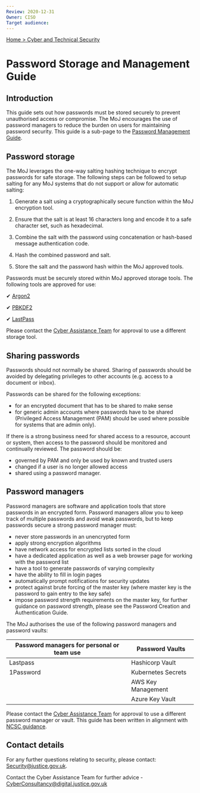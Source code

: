 ```yaml
---
Review: 2020-12-31
Owner: CISO
Target audience:
---
```


[Home > Cyber and Technical Security](home-security-policies-guides.md)

# Password Storage and Management Guide

## Introduction

This guide sets out how passwords must be stored securely to prevent unauthorised access or compromise. The MoJ encourages the use of password managers to reduce the burden on users for maintaining password security. This guide is a sub-page to the [Password Management Guide](password-management-guide.md).

## Password storage

The MoJ leverages the one-way salting hashing technique to encrypt passwords for safe storage. The following steps can be followed to setup salting for any MoJ systems that do not support or allow for automatic salting:

1. Generate a salt using a cryptographically secure function within the MoJ encryption tool.

2. Ensure that the salt is at least 16 characters long and encode it to a safe character set, such as hexadecimal.

3. Combine the salt with the password using concatenation or hash-based message authentication code.

4. Hash the combined password and salt.

5. Store the salt and the password hash within the MoJ approved tools.

Passwords must be securely stored within MoJ approved storage tools. The following tools are approved for use:

✔ [Argon2](https://en.wikipedia.org/wiki/Argon2)

✔ [PBKDF2](https://en.wikipedia.org/wiki/PBKDF2)

✔ [LastPass](https://ministryofjustice.github.io/security-guidance/guides/using-lastpass/#using-lastpass-enterprise)

Please contact the [Cyber Assistance Team](mailto:CyberConsultancy@digital.justice.gov.uk) for approval to use a different storage tool.

## Sharing passwords

Passwords should not normally be shared. Sharing of passwords should be avoided by delegating privileges to other accounts (e.g. access to a document or inbox).

Passwords can be shared for the following exceptions:

- for an encrypted document that has to be shared to make sense
- for generic admin accounts where passwords have to be shared (Privileged Access Management (PAM) should be used where possible for systems that are admin only).

If there is a strong business need for shared access to a resource, account or system, then access to the password should be monitored and continually reviewed. The password should be:

- governed by PAM and only be used by known and trusted users
- changed if a user is no longer allowed access
- shared using a password manager.

## Password managers

Password managers are software and application tools that store passwords in an encrypted form. Password managers allow you to keep track of multiple passwords and avoid weak passwords, but to keep passwords secure a strong password manager must:

- never store passwords in an unencrypted form
- apply strong encryption algorithms
- have network access for encrypted lists sorted in the cloud
- have a dedicated application as well as a web browser page for working with the password list
- have a tool to generate passwords of varying complexity
- have the ability to fill in login pages
- automatically prompt notifications for security updates
- protect against brute forcing of the master key (where master key is the password to gain entry to the key safe)
- impose password strength requirements on the master key, for further guidance on password strength, please see the Password Creation and Authentication Guide.

The MoJ authorises the use of the following password managers and password vaults:

| Password managers for personal or team use | Password Vaults |
|--- |---|
| Lastpass | Hashicorp Vault |
| 1Password | Kubernetes Secrets |
| | AWS Key Management |
| | Azure Key Vault |

Please contact the [Cyber Assistance Team](mailto:CyberConsultancy@digital.justice.gov.uk) for approval to use a different password manager or vault.
This guide has been written in alignment with [NCSC guidance](https://www.ncsc.gov.uk/collection/passwords/updating-your-approach).

## Contact details

For any further questions relating to security, please contact: [Security@justice.gov.uk](mailto:security@justice.gov.uk).

Contact the Cyber Assistance Team for further advice - [CyberConsultancy@digital.justice.gov.uk](mailto:CyberConsultancy@digital.justice.gov.uk)
